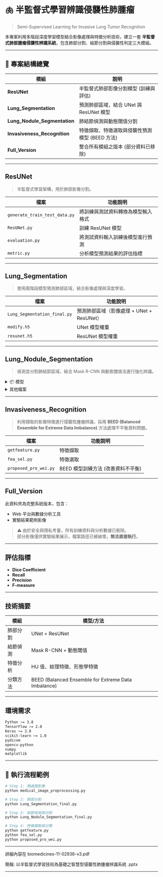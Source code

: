 # 🫁 半監督式學習辨識侵襲性肺腫瘤  
> Semi-Supervised Learning for Invasive Lung Tumor Recognition

本專案利用多階段深度學習模型結合影像處理與特徵分析技術，建立一套 **半監督式肺部腫瘤侵襲性辨識系統**，包含肺部分割、結節分割與侵襲性判定三大模組。  

---

## 📁 專案結構總覽

| 模組 | 說明 |
|------|------|
|  **ResUNet** | 半監督式肺部影像分割模型 (訓練與評估) |
|  **Lung_Segmentation** | 預測肺部區域，結合 UNet 與 ResUNet 模型 |
|  **Lung_Nodule_Segmentation** | 肺結節偵測與動態閾值分割 |
|  **Invasiveness_Recognition** | 特徵擷取、特徵選取與侵襲性預測模型 (BEED 方法) |
|  **Full_Version** | 整合所有模組之版本 (部分資料已移除) |

---

##  ResUNet
> 半監督式學習架構，用於肺部影像分割。

| 檔案 | 功能說明 |
|------|-----------|
| `generate_train_test_data.py` | 將訓練與測試資料轉換為模型輸入格式 |
| `ResUNet.py` | 訓練 ResUNet 模型 |
| `evaluation.py` | 將測試資料輸入訓練後模型進行預測 |
| `metric.py` | 分析模型預測結果的評估指標 |

---

##  Lung_Segmentation
> 使用兩階段模型預測肺部區域，結合影像處理與深度學習。

| 檔案 | 功能說明 |
|------|-----------|
| `Lung_Segmentation_final.py` | 預測肺部區域（影像處理 + UNet + ResUNet） |
| `modify.h5` | UNet 模型權重 |
| `resunet.h5` | ResUNet 模型權重 |

---

##  Lung_Nodule_Segmentation
> 偵測並分割肺結節區域，結合 Mask R-CNN 與動態閾值法進行強化辨識。

<details>
<summary>📦 模型</summary>

| 檔案 | 功能說明 |
|------|-----------|
| `Mask_rcnn_trained_0711_2.h5` | Mask R-CNN 訓練模型 |
| `model1.pkl` | 多元線性回歸 (MLR) 模型，輸入平均值與起始HU值預測標準差 |

</details>

<details>
<summary> 其他檔案</summary>

| 檔案 | 功能說明 |
|------|-----------|
| `medical_image_preprocessing.py` | 醫學影像讀取與 HU 值轉換等預處理函式 |
| `metric.py` | 評估指標：Dice、Recall、Precision、F-measure |
| `dynamic_thresholding.py` | 產生動態閾值結果與分析 (MLR 預測 std → threshold = average - 2×std) |
| `image_processing.py` | 對動態閾值結果進行影像後處理（侵蝕1次 → 去除非起點區 → 膨脹1次） |
| `maskrcnn/` | Mask R-CNN 所需程式 |
| `Lung_Nodule_Segmentation_final.py` | 結節預測主程式 (整合 Dynamic Thresholding + Mask R-CNN) |

</details>

---

##  Invasiveness_Recognition
> 利用擷取的影像特徵進行侵襲性腫瘤辨識，採用 **BEED (Balanced Ensemble for Extreme Data Imbalance)** 方法處理不平衡資料問題。

| 檔案 | 功能說明 |
|------|-----------|
| `getfeature.py` | 特徵擷取 |
| `fea_sel.py` | 特徵選取 |
| `proposed_pro_wei.py` | BEED 模型訓練方法 (改善資料不平衡) |

---

##  Full_Version

此資料夾為完整系統版本，包含：
- Web 平台與數據分析工具  
- 實驗結果範例影像  

> ⚠️ 由於安全與隱私考量，所有訓練資料與分析數據已刪除。  
> 部分影像僅供實驗結果展示，檔案路徑已被破壞，**無法直接執行**。

---


##  評估指標

- **Dice Coefficient**
- **Recall**
- **Precision**
- **F-measure**

---

##  技術摘要

| 模組 | 模型/方法 |
|------|------------|
| 肺部分割 | UNet + ResUNet |
| 結節偵測 | Mask R-CNN + 動態閾值 |
| 特徵分析 | HU 值、紋理特徵、形態學特徵 |
| 分類方法 | BEED (Balanced Ensemble for Extreme Data Imbalance) |

---

##  環境需求

```bash
Python >= 3.8
TensorFlow >= 2.8
Keras >= 2.8
scikit-learn >= 1.0
pydicom
opencv-python
numpy
matplotlib
```

---

## 🧪 執行流程範例

```bash
# Step 1: 預處理影像
python medical_image_preprocessing.py

# Step 2: 肺部分割
python Lung_Segmentation_final.py

# Step 3: 結節偵測與分割
python Lung_Nodule_Segmentation_final.py

# Step 4: 特徵擷取與分類
python getfeature.py
python fea_sel.py
python proposed_pro_wei.py
```

---
詳細內容在 biomedicines-11-02938-v3.pdf

簡報: 以半監督式學習技術為基礎之智慧型侵襲性肺腫瘤辨識系統 .pptx

---
